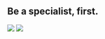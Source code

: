 ## Be a specialist, first.

<a href="https://yoopark.github.io" target="_blank" rel="noreferrer noopener"><img src="https://img.shields.io/badge/-Devlog-black?style=for-the-badge" /></a> <a href="https://yongjunpark.vercel.app" target="_blank" rel="noreferrer noopener"><img src="https://img.shields.io/badge/-Portfolio-black?style=for-the-badge" /></a>
